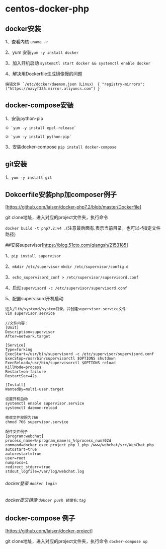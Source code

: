 # centos-docker-php

## docker安装
1、查看内核 `uname -r`

2、yum 安装`yum -y install docker`

3、加入开机启动 `systemctl start docker && systemctl enable docker`

4、解决用Dockerfile生成镜像慢的问题 

    编辑文件 `/etc/docker/daemon.json（Linux） { "registry-mirrors": ["https://navyf335.mirror.aliyuncs.com"] }`

## docker-compose安装

1、安装python-pip 

    ① `yum -y install epel-release`

    ② `yum -y install python-pip`

3、安装docker-compose `pip install docker-compose`

## git安装
1、`yum -y install git`

## Dokcerfile安装php加composer例子
[https://github.com/laisxn/docker-php7.2/blob/master/Dockerfile]

git clone地址，进入对应的project文件夹，执行命令

`docker build -t php7.2:v4 .`(注意最后面有.表示当前目录，也可以-f指定文件路径)

##安装supervisor[https://blog.51cto.com/qiangsh/2153185]

1、`pip install supervisor`

2、`mkdir /etc/supervisor` `mkdir /etc/supervisor/config.d` 

3、`echo_supervisord_conf > /etc/supervisor/supervisord.conf`

4、启动`supervisord -c /etc/supervisor/supervisord.conf`

5、配置supervisord开机启动

    进入/lib/systemd/system目录，并创建supervisor.service文件
    vim supervisor.service
  
    //文件内容：
    [Unit]
    Description=supervisor
    After=network.target

    [Service]
    Type=forking
    ExecStart=/usr/bin/supervisord -c /etc/supervisor/supervisord.conf
    ExecStop=/usr/bin/supervisorctl $OPTIONS shutdown
    ExecReload=/usr/bin/supervisorctl $OPTIONS reload
    KillMode=process
    Restart=on-failure
    RestartSec=42s

    [Install]
    WantedBy=multi-user.target

    设置开机启动
    systemctl enable supervisor.service
    systemctl daemon-reload
    
    修改文件权限为766
    chmod 766 supervisor.service
    
    配件文件例子
    [program:webchat]
    process_name=%(program_name)s_%(process_num)02d
    command=docker exec project_php_1 php /www/webchat/src/WebChat.php
    autostart=true
    autorestart=true
    user=root
    numprocs=1
    redirect_stderr=true
    stdout_logfile=/var/log/webchat.log

###### docker登录 `docker login`

###### docker提交镜像 `dokcer push 镜像名:tag`

## docker-compose 例子
[https://github.com/laisxn/docker-project]

git clone地址，进入对应的project文件夹，执行命令
`docker-compose up`
